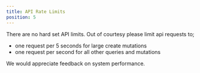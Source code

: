 ```yaml
---
title: API Rate Limits
position: 5
---
```


There are no hard set API limits. Out of courtesy please limit api requests to;

 * one request per 5 seconds for large create mutations
 * one request per second for all other queries and mutations

 We would appreciate feedback on system performance.
